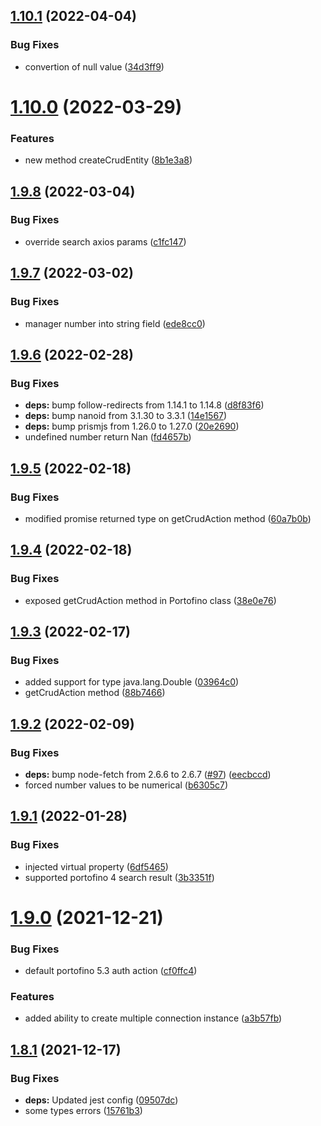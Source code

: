 ## [1.10.1](https://github.com/ManyDesigns/portofino-js/compare/v1.10.0...v1.10.1) (2022-04-04)


### Bug Fixes

* convertion of null value ([34d3ff9](https://github.com/ManyDesigns/portofino-js/commit/34d3ff9c37dff55b5920e47fc70f2afc23f3f760))

# [1.10.0](https://github.com/ManyDesigns/portofino-js/compare/v1.9.8...v1.10.0) (2022-03-29)


### Features

* new method createCrudEntity ([8b1e3a8](https://github.com/ManyDesigns/portofino-js/commit/8b1e3a884f6f72d2b4887235211fe67fb439f128))

## [1.9.8](https://github.com/ManyDesigns/portofino-js/compare/v1.9.7...v1.9.8) (2022-03-04)


### Bug Fixes

* override search axios params ([c1fc147](https://github.com/ManyDesigns/portofino-js/commit/c1fc14790cb1402ab8831a26ccc8ee1849bc5275))

## [1.9.7](https://github.com/ManyDesigns/portofino-js/compare/v1.9.6...v1.9.7) (2022-03-02)


### Bug Fixes

* manager number into string field ([ede8cc0](https://github.com/ManyDesigns/portofino-js/commit/ede8cc0036456f576f6a351ba1c47d1986c489d3))

## [1.9.6](https://github.com/ManyDesigns/portofino-js/compare/v1.9.5...v1.9.6) (2022-02-28)


### Bug Fixes

* **deps:** bump follow-redirects from 1.14.1 to 1.14.8 ([d8f83f6](https://github.com/ManyDesigns/portofino-js/commit/d8f83f6af3856c4f70968025d0030298625fc314))
* **deps:** bump nanoid from 3.1.30 to 3.3.1 ([14e1567](https://github.com/ManyDesigns/portofino-js/commit/14e1567563fd0d2da602892ef3f5e3b507c6278e))
* **deps:** bump prismjs from 1.26.0 to 1.27.0 ([20e2690](https://github.com/ManyDesigns/portofino-js/commit/20e2690e7c7e249d0bddf3fce4624106047f38df))
* undefined number return Nan ([fd4657b](https://github.com/ManyDesigns/portofino-js/commit/fd4657b58c44923815a400841003407f5c29d8b4))

## [1.9.5](https://github.com/ManyDesigns/portofino-js/compare/v1.9.4...v1.9.5) (2022-02-18)


### Bug Fixes

* modified promise returned type on getCrudAction method ([60a7b0b](https://github.com/ManyDesigns/portofino-js/commit/60a7b0b7d55b7631ab04b2c8e284557f277f80b3))

## [1.9.4](https://github.com/ManyDesigns/portofino-js/compare/v1.9.3...v1.9.4) (2022-02-18)


### Bug Fixes

* exposed getCrudAction method in Portofino class ([38e0e76](https://github.com/ManyDesigns/portofino-js/commit/38e0e76e7fce71a434439a0383d23e16b2429209))

## [1.9.3](https://github.com/ManyDesigns/portofino-js/compare/v1.9.2...v1.9.3) (2022-02-17)


### Bug Fixes

* added support for type java.lang.Double ([03964c0](https://github.com/ManyDesigns/portofino-js/commit/03964c051144726489dcc2e7fb89391e643f5d98))
* getCrudAction method ([88b7466](https://github.com/ManyDesigns/portofino-js/commit/88b74664bd9cc81814392cc96529a777e48f73b4))

## [1.9.2](https://github.com/ManyDesigns/portofino-js/compare/v1.9.1...v1.9.2) (2022-02-09)


### Bug Fixes

* **deps:** bump node-fetch from 2.6.6 to 2.6.7 ([#97](https://github.com/ManyDesigns/portofino-js/issues/97)) ([eecbccd](https://github.com/ManyDesigns/portofino-js/commit/eecbccd219df635935f7d53c8f3b821afe6ec95b))
* forced number values to be numerical ([b6305c7](https://github.com/ManyDesigns/portofino-js/commit/b6305c7e8438151e28b74b5acfd379d3ea4b3027))

## [1.9.1](https://github.com/ManyDesigns/portofino-js/compare/v1.9.0...v1.9.1) (2022-01-28)


### Bug Fixes

* injected virtual property ([6df5465](https://github.com/ManyDesigns/portofino-js/commit/6df5465bcb967491d49f47f043969282fe2f725b))
* supported portofino 4 search result ([3b3351f](https://github.com/ManyDesigns/portofino-js/commit/3b3351f84a413b8419b77ec86513e94362a20a27))

# [1.9.0](https://github.com/ManyDesigns/portofino-js/compare/v1.8.1...v1.9.0) (2021-12-21)


### Bug Fixes

* default portofino 5.3 auth action ([cf0ffc4](https://github.com/ManyDesigns/portofino-js/commit/cf0ffc4148d4beedaa5d8bb40cc8dc66bf911997))


### Features

* added ability to create multiple connection instance ([a3b57fb](https://github.com/ManyDesigns/portofino-js/commit/a3b57fb8d10639709a0953dc80041d3b2eb93539))

## [1.8.1](https://github.com/ManyDesigns/portofino-js/compare/v1.8.0...v1.8.1) (2021-12-17)


### Bug Fixes

* **deps:** Updated jest config ([09507dc](https://github.com/ManyDesigns/portofino-js/commit/09507dc628b7edb2fef4266583fdb64f597066f7))
* some types errors ([15761b3](https://github.com/ManyDesigns/portofino-js/commit/15761b3e4bd237f1db6cb8231f5ae21c2e6ba855))
